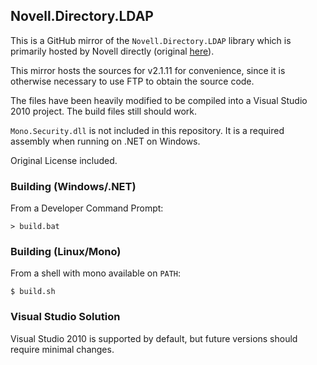 ## Novell.Directory.LDAP

This is a GitHub mirror of the `Novell.Directory.LDAP` library which is primarily hosted by Novell directly (original [here](http://www.novell.com/developer/ndk/ldap_libraries_for_c_sharp.html)).

This mirror hosts the sources for v2.1.11 for convenience, since it is otherwise necessary to use FTP to obtain the source code.

The files have been heavily modified to be compiled into a Visual Studio 2010 project.  The build files still should work.

`Mono.Security.dll` is not included in this repository. It is a required assembly when running on .NET on Windows.

Original License included.

### Building (Windows/.NET)

From a Developer Command Prompt:

```
> build.bat
```

### Building (Linux/Mono)

From a shell with mono available on `PATH`:

```
$ build.sh
```


### Visual Studio Solution

Visual Studio 2010 is supported by default, but future versions should require minimal changes.
